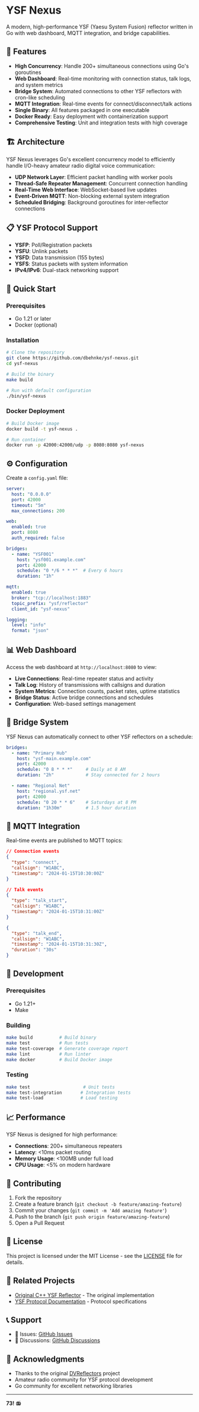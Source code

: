 # YSF Nexus

A modern, high-performance YSF (Yaesu System Fusion) reflector written in Go with web dashboard, MQTT integration, and bridge capabilities.

## 🚀 Features

- **High Concurrency**: Handle 200+ simultaneous connections using Go's goroutines
- **Web Dashboard**: Real-time monitoring with connection status, talk logs, and system metrics
- **Bridge System**: Automated connections to other YSF reflectors with cron-like scheduling
- **MQTT Integration**: Real-time events for connect/disconnect/talk actions
- **Single Binary**: All features packaged in one executable
- **Docker Ready**: Easy deployment with containerization support
- **Comprehensive Testing**: Unit and integration tests with high coverage

## 🏗️ Architecture

YSF Nexus leverages Go's excellent concurrency model to efficiently handle I/O-heavy amateur radio digital voice communication:

- **UDP Network Layer**: Efficient packet handling with worker pools
- **Thread-Safe Repeater Management**: Concurrent connection handling
- **Real-Time Web Interface**: WebSocket-based live updates
- **Event-Driven MQTT**: Non-blocking external system integration
- **Scheduled Bridging**: Background goroutines for inter-reflector connections

## 📋 YSF Protocol Support

- **YSFP**: Poll/Registration packets
- **YSFU**: Unlink packets
- **YSFD**: Data transmission (155 bytes)
- **YSFS**: Status packets with system information
- **IPv4/IPv6**: Dual-stack networking support

## 🔧 Quick Start

### Prerequisites
- Go 1.21 or later
- Docker (optional)

### Installation

```bash
# Clone the repository
git clone https://github.com/dbehnke/ysf-nexus.git
cd ysf-nexus

# Build the binary
make build

# Run with default configuration
./bin/ysf-nexus
```

### Docker Deployment

```bash
# Build Docker image
docker build -t ysf-nexus .

# Run container
docker run -p 42000:42000/udp -p 8080:8080 ysf-nexus
```

## ⚙️ Configuration

Create a `config.yaml` file:

```yaml
server:
  host: "0.0.0.0"
  port: 42000
  timeout: "5m"
  max_connections: 200

web:
  enabled: true
  port: 8080
  auth_required: false

bridges:
  - name: "YSF001"
    host: "ysf001.example.com"
    port: 42000
    schedule: "0 */6 * * *"  # Every 6 hours
    duration: "1h"

mqtt:
  enabled: true
  broker: "tcp://localhost:1883"
  topic_prefix: "ysf/reflector"
  client_id: "ysf-nexus"

logging:
  level: "info"
  format: "json"
```

## 📊 Web Dashboard

Access the web dashboard at `http://localhost:8080` to view:

- **Live Connections**: Real-time repeater status and activity
- **Talk Log**: History of transmissions with callsigns and duration
- **System Metrics**: Connection counts, packet rates, uptime statistics
- **Bridge Status**: Active bridge connections and schedules
- **Configuration**: Web-based settings management

## 🌉 Bridge System

YSF Nexus can automatically connect to other YSF reflectors on a schedule:

```yaml
bridges:
  - name: "Primary Hub"
    host: "ysf-main.example.com"
    port: 42000
    schedule: "0 8 * * *"     # Daily at 8 AM
    duration: "2h"            # Stay connected for 2 hours

  - name: "Regional Net"
    host: "regional.ysf.net"
    port: 42000
    schedule: "0 20 * * 6"    # Saturdays at 8 PM
    duration: "1h30m"         # 1.5 hour duration
```

## 📡 MQTT Integration

Real-time events are published to MQTT topics:

```json
// Connection events
{
  "type": "connect",
  "callsign": "W1ABC",
  "timestamp": "2024-01-15T10:30:00Z"
}

// Talk events
{
  "type": "talk_start",
  "callsign": "W1ABC",
  "timestamp": "2024-01-15T10:31:00Z"
}

{
  "type": "talk_end",
  "callsign": "W1ABC",
  "timestamp": "2024-01-15T10:31:30Z",
  "duration": "30s"
}
```

## 🧪 Development

### Prerequisites
- Go 1.21+
- Make

### Building
```bash
make build          # Build binary
make test           # Run tests
make test-coverage  # Generate coverage report
make lint           # Run linter
make docker         # Build Docker image
```

### Testing
```bash
make test                    # Unit tests
make test-integration       # Integration tests
make test-load              # Load testing
```

## 📈 Performance

YSF Nexus is designed for high performance:

- **Connections**: 200+ simultaneous repeaters
- **Latency**: <10ms packet routing
- **Memory Usage**: <100MB under full load
- **CPU Usage**: <5% on modern hardware

## 🤝 Contributing

1. Fork the repository
2. Create a feature branch (`git checkout -b feature/amazing-feature`)
3. Commit your changes (`git commit -m 'Add amazing feature'`)
4. Push to the branch (`git push origin feature/amazing-feature`)
5. Open a Pull Request

## 📝 License

This project is licensed under the MIT License - see the [LICENSE](LICENSE) file for details.

## 🔗 Related Projects

- [Original C++ YSF Reflector](https://github.com/nostar/DVReflectors/tree/main/YSFReflector) - The original implementation
- [YSF Protocol Documentation](https://github.com/g4klx/YSFClients) - Protocol specifications

## 📞 Support

- 📧 Issues: [GitHub Issues](https://github.com/dbehnke/ysf-nexus/issues)
- 💬 Discussions: [GitHub Discussions](https://github.com/dbehnke/ysf-nexus/discussions)

## 🙏 Acknowledgments

- Thanks to the original [DVReflectors](https://github.com/nostar/DVReflectors) project
- Amateur radio community for YSF protocol development
- Go community for excellent networking libraries

---

**73!** 📻